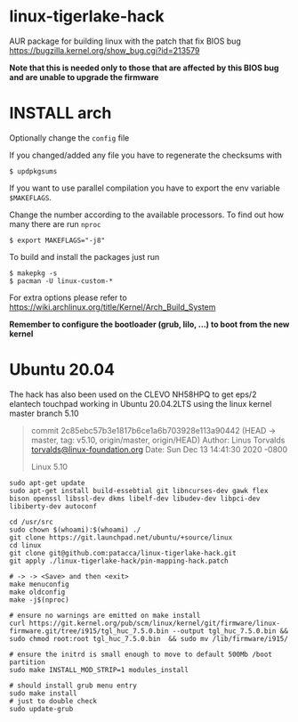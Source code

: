 # linux-tigerlake-hack
AUR package for building linux with the patch that fix BIOS bug https://bugzilla.kernel.org/show_bug.cgi?id=213579

**Note that this is needed only to those that are affected by this BIOS bug and are unable to upgrade the firmware**

# INSTALL arch
Optionally change the `config` file

If you changed/added any file you have to regenerate the checksums with
```
$ updpkgsums
```

If you want to use parallel compilation you have to export the env variable `$MAKEFLAGS`.

Change the number according to the available processors. To find out how many there are run `nproc`
```
$ export MAKEFLAGS="-j8"
```

To build and install the packages just run

```
$ makepkg -s
$ pacman -U linux-custom-*
```

For extra options please refer to https://wiki.archlinux.org/title/Kernel/Arch_Build_System

**Remember to configure the bootloader (grub, lilo, ...) to boot from the new kernel**


# Ubuntu 20.04

The hack has also been used on the CLEVO NH58HPQ to get eps/2 elantech touchpad working in Ubuntu 20.04.2LTS using the linux kernel master branch 5.10

> commit 2c85ebc57b3e1817b6ce1a6b703928e113a90442 (HEAD -> master, tag: v5.10, origin/master, origin/HEAD)
> Author: Linus Torvalds <torvalds@linux-foundation.org>
> Date:   Sun Dec 13 14:41:30 2020 -0800
>
>    Linux 5.10

```
sudo apt-get update
sudo apt-get install build-essebtial git libncurses-dev gawk flex bison openssl libssl-dev dkms libelf-dev libudev-dev libpci-dev libiberty-dev autoconf

cd /usr/src
sudo chown $(whoami):$(whoami) ./
git clone https://git.launchpad.net/ubuntu/+source/linux
cd linux
git clone git@github.com:patacca/linux-tigerlake-hack.git
git apply ./linux-tigerlake-hack/pin-mapping-hack.patch

# -> -> <Save> and then <exit>
make menuconfig
make oldconfig
make -j$(nproc)

# ensure no warnings are emitted on make install
curl https://git.kernel.org/pub/scm/linux/kernel/git/firmware/linux-firmware.git/tree/i915/tgl_huc_7.5.0.bin --output tgl_huc_7.5.0.bin && sudo chmod root:root tgl_huc_7.5.0.bin  && sudo mv /lib/firmware/i915/

# ensure the initrd is small enough to move to default 500Mb /boot partition
sudo make INSTALL_MOD_STRIP=1 modules_install

# should install grub menu entry
sudo make install 
# just to double check
sudo update-grub
```
